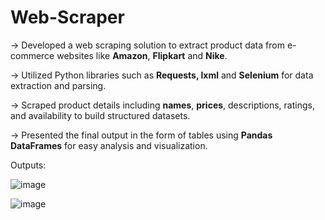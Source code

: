 # Web-Scraper

-> Developed a web scraping solution to extract product data from e-commerce websites like **Amazon**, **Flipkart** and **Nike**.

-> Utilized Python libraries such as **Requests, lxml** and **Selenium** for data extraction and parsing.

-> Scraped product details including **names**, **prices**, descriptions, ratings, and availability to build structured datasets.

-> Presented the final output in the form of tables using **Pandas DataFrames** for easy analysis and visualization.


Outputs:

![image](https://github.com/user-attachments/assets/75d5adbf-00f7-4c6f-9b17-e68de062a223)

![image](https://github.com/user-attachments/assets/2344677c-31dd-42db-baa5-564b76062662)



